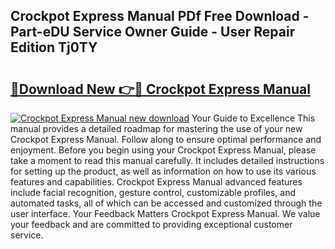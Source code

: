 ## Crockpot Express Manual PDf Free Download - Part-eDU Service Owner Guide - User Repair Edition Tj0TY

# <h2><a href="http://cf25673.oget.top/?id=Crockpot+Express+Manual">🔗Download New 👉🔴 Crockpot Express Manual</a></h2>

[![Crockpot Express Manual new download](https://i.imgur.com/5g1atiW.png)](http://cf25673.oget.top/?id=Crockpot+Express+Manual)
Your Guide to Excellence This manual provides a detailed roadmap for mastering the use of your new Crockpot Express Manual. Follow along to ensure optimal performance and enjoyment. Before you begin using your Crockpot Express Manual, please take a moment to read this manual carefully. It includes detailed instructions for setting up the product, as well as information on how to use its various features and capabilities. Crockpot Express Manual advanced features include facial recognition, gesture control, customizable profiles, and automated tasks, all of which can be accessed and customized through the user interface. Your Feedback Matters Crockpot Express Manual. We value your feedback and are committed to providing exceptional customer service.
